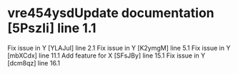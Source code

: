 # vre454ysdUpdate documentation [5PszIi] line 1.1
Fix issue in Y [YLAJuI] line 2.1
Fix issue in Y [K2ymgM] line 5.1
Fix issue in Y [mbXCdx] line 11.1
Add feature for X [SFsJBy] line 15.1
Fix issue in Y [dcm8qz] line 16.1
